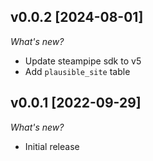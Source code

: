 ## v0.0.2 [2024-08-01]

_What's new?_

- Update steampipe sdk to v5
- Add `plausible_site` table

## v0.0.1 [2022-09-29]

_What's new?_

- Initial release
